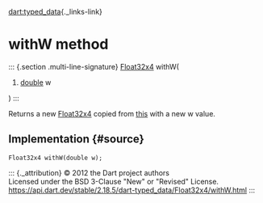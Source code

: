 [dart:typed\_data](../../dart-typed_data/dart-typed_data-library){._links-link}

withW method
============

::: {.section .multi-line-signature}
[Float32x4](../float32x4-class) withW(

1.  [double](../../dart-core/double-class) w

)
:::

Returns a new [Float32x4](../float32x4-class) copied from
[this](../float32x4-class) with a new w value.

Implementation {#source}
--------------

``` {.language-dart data-language="dart"}
Float32x4 withW(double w);
```

::: {._attribution}
© 2012 the Dart project authors\
Licensed under the BSD 3-Clause \"New\" or \"Revised\" License.\
<https://api.dart.dev/stable/2.18.5/dart-typed_data/Float32x4/withW.html>
:::
